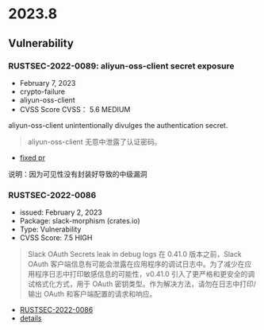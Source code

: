 # 2023.8


## Vulnerability

### RUSTSEC-2022-0089: aliyun-oss-client secret exposure

- February 7, 2023
- crypto-failure
- aliyun-oss-client
- CVSS Score CVSS： 5.6 MEDIUM 

aliyun-oss-client unintentionally divulges the authentication secret.

> aliyun-oss-client 无意中泄露了认证密码。

- [fixed pr](https://github.com/tu6ge/oss-rs/commit/e4553f7d74fce682d802f8fb073943387796df29)

说明：因为可见性没有封装好导致的中级漏洞



### RUSTSEC-2022-0086

- issued: February 2, 2023
- Package: slack-morphism (crates.io)
- Type: Vulnerability
- CVSS Score: 7.5 HIGH

> Slack OAuth Secrets leak in debug logs
> 在 0.41.0 版本之前，Slack OAuth 客户端信息有可能会泄露在应用程序的调试日志中。为了减少在应用程序日志中打印敏感信息的可能性，v0.41.0 引入了更严格和更安全的调试格式化方式，用于 OAuth 密钥类型。作为解决方法，请勿在日志中打印/输出 OAuth 和客户端配置的请求和响应。

- [RUSTSEC-2022-0086](https://rustsec.org/advisories/RUSTSEC-2022-0086.html)
- [details](https://github.com/abdolence/slack-morphism-rust/pull/133)



